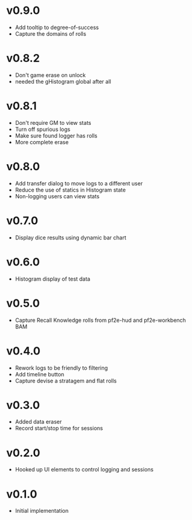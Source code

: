 # v0.9.0

- Add tooltip to degree-of-success
- Capture the domains of rolls

# v0.8.2

- Don't game erase on unlock
- needed the gHistogram global after all

# v0.8.1

- Don't require GM to view stats
- Turn off spurious logs
- Make sure found logger has rolls
- More complete erase

# v0.8.0

- Add transfer dialog to move logs to a different user
- Reduce the use of statics in Histogram state
- Non-logging users can view stats

# v0.7.0

- Display dice results using dynamic bar chart

# v0.6.0

- Histogram display of test data

# v0.5.0

- Capture Recall Knowledge rolls from pf2e-hud and pf2e-workbench BAM

# v0.4.0

- Rework logs to be friendly to filtering
- Add timeline button
- Capture devise a stratagem and flat rolls

# v0.3.0

- Added data eraser
- Record start/stop time for sessions

# v0.2.0

- Hooked up UI elements to control logging and sessions

# v0.1.0

- Initial implementation
